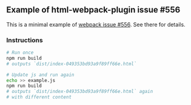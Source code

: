 ## Example of html-webpack-plugin issue #556

This is a minimal example of [webpack issue #556](https://github.com/ampedandwired/html-webpack-plugin/issues/556). See there for details.

### Instructions

```bash
# Run once
npm run build
# outputs `dist/index-049353bd93a9f89ff66e.html`

# Update js and run again
echo >> example.js
npm run build
# outputs `dist/index-049353bd93a9f89ff66e.html` again
# with different content
```
